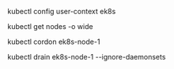 kubectl config user-context ek8s

kubectl get nodes -o wide

kubectl cordon ek8s-node-1

kubectl drain ek8s-node-1 --ignore-daemonsets

